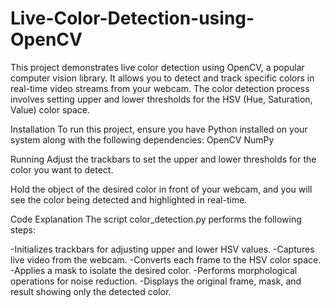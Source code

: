 # Live-Color-Detection-using-OpenCV


This project demonstrates live color detection using OpenCV, a popular computer vision library. It allows you to detect and track specific colors in real-time video streams from your webcam. The color detection process involves setting upper and lower thresholds for the HSV (Hue, Saturation, Value) color space.

Installation
To run this project, ensure you have Python installed on your system along with the following dependencies:
OpenCV
NumPy

Running
Adjust the trackbars to set the upper and lower thresholds for the color you want to detect.

Hold the object of the desired color in front of your webcam, and you will see the color being detected and highlighted in real-time.

Code Explanation
The script color_detection.py performs the following steps:

-Initializes trackbars for adjusting upper and lower HSV values.
-Captures live video from the webcam.
-Converts each frame to the HSV color space.
-Applies a mask to isolate the desired color.
-Performs morphological operations for noise reduction.
-Displays the original frame, mask, and result showing only the detected color.
